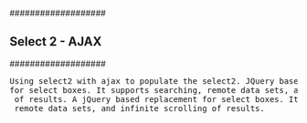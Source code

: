 ###################
<h2> Select 2 - AJAX </h2>
###################

<pre>Using select2 with ajax to populate the select2. JQuery based replacement
for select boxes. It supports searching, remote data sets, and infinite scrolling
 of results. A jQuery based replacement for select boxes. It supports searching,
 remote data sets, and infinite scrolling of results.</pre>
